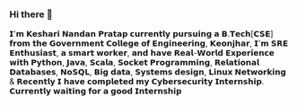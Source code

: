 ### Hi there 👋
𝗜'𝗺 𝗞𝗲𝘀𝗵𝗮𝗿𝗶 𝗡𝗮𝗻𝗱𝗮𝗻 𝗣𝗿𝗮𝘁𝗮𝗽 𝗰𝘂𝗿𝗿𝗲𝗻𝘁𝗹𝘆 𝗽𝘂𝗿𝘀𝘂𝗶𝗻𝗴 𝗮 𝗕.𝗧𝗲𝗰𝗵[𝗖𝗦𝗘] 𝗳𝗿𝗼𝗺 𝘁𝗵𝗲 𝗚𝗼𝘃𝗲𝗿𝗻𝗺𝗲𝗻𝘁 𝗖𝗼𝗹𝗹𝗲𝗴𝗲 𝗼𝗳 𝗘𝗻𝗴𝗶𝗻𝗲𝗲𝗿𝗶𝗻𝗴, 𝗞𝗲𝗼𝗻𝗷𝗵𝗮𝗿, 𝗜'𝗺 𝗦𝗥𝗘 𝗘𝗻𝘁𝗵𝘂𝘀𝗶𝗮𝘀𝘁, 𝗮 𝘀𝗺𝗮𝗿𝘁 𝘄𝗼𝗿𝗸𝗲𝗿, 𝗮𝗻𝗱 𝗵𝗮𝘃𝗲 𝗥𝗲𝗮𝗹-𝗪𝗼𝗿𝗹𝗱 𝗘𝘅𝗽𝗲𝗿𝗶𝗲𝗻𝗰𝗲 𝘄𝗶𝘁𝗵 𝗣𝘆𝘁𝗵𝗼𝗻, 𝗝𝗮𝘃𝗮, 𝗦𝗰𝗮𝗹𝗮, 𝗦𝗼𝗰𝗸𝗲𝘁 𝗣𝗿𝗼𝗴𝗿𝗮𝗺𝗺𝗶𝗻𝗴, 𝗥𝗲𝗹𝗮𝘁𝗶𝗼𝗻𝗮𝗹 𝗗𝗮𝘁𝗮𝗯𝗮𝘀𝗲𝘀, 𝗡𝗼𝗦𝗤𝗟, 𝗕𝗶𝗴 𝗱𝗮𝘁𝗮, 𝗦𝘆𝘀𝘁𝗲𝗺𝘀 𝗱𝗲𝘀𝗶𝗴𝗻, 𝗟𝗶𝗻𝘂𝘅 𝗡𝗲𝘁𝘄𝗼𝗿𝗸𝗶𝗻𝗴 & 𝗥𝗲𝗰𝗲𝗻𝘁𝗹𝘆 𝗜 𝗵𝗮𝘃𝗲 𝗰𝗼𝗺𝗽𝗹𝗲𝘁𝗲𝗱 𝗺𝘆 𝗖𝘆𝗯𝗲𝗿𝘀𝗲𝗰𝘂𝗿𝗶𝘁𝘆 𝗜𝗻𝘁𝗲𝗿𝗻𝘀𝗵𝗶𝗽. 𝗖𝘂𝗿𝗿𝗲𝗻𝘁𝗹𝘆 𝘄𝗮𝗶𝘁𝗶𝗻𝗴 𝗳𝗼𝗿 𝗮 𝗴𝗼𝗼𝗱 𝗜𝗻𝘁𝗲𝗿𝗻𝘀𝗵𝗶𝗽
<!--
**KESHARINANDANPRATAP/KESHARINANDANPRATAP** is a ✨ _special_ ✨ repository because its `README.md` (this file) appears on your GitHub profile.
Here are some ideas to get you started:

- 🔭 I’m currently working on ...
- 🌱 I’m currently learning ...
- 👯 I’m looking to collaborate on ...
- 🤔 I’m looking for help with ...
- 💬 Ask me about ...
- 📫 How to reach me: ...
- 😄 Pronouns: ...
- ⚡ Fun fact: ...
-->
